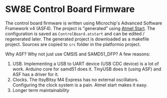 # SW8E Control Board Firmware

The control board firmware is written using Microchip's Advanced Software Framework v4 (ASF4). The project is "generated" using [Atmel Start](https://start.atmel.com/). The configuration is saved as `ControlBoard.atstart` and can be edited / regenerated later. The generated project is downloaded as a makefile project. Sources are copied to `src` folder in the platformio project.

Why ASF? Why not just use CMSIS and SAMD51_DFP? A few reasons:
1. USB. Implementing a USB to UART device (USB CDC device) is a lot of work. Arduino core for samd51 does it. TinyUSB does it (using ASF) and ASF has a driver for it.
2. Clocks. The ItsyBitsy M4 Express has no external oscillators. Configuring the clock system is a pain. Atmel start makes it easy.
3. Longer term maintainability